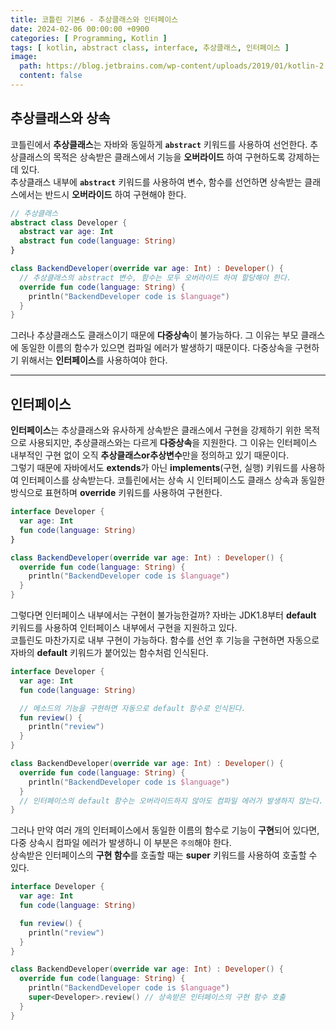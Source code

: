 ```yaml
---
title: 코틀린 기본6 - 추상클래스와 인터페이스
date: 2024-02-06 00:00:00 +0900
categories: [ Programming, Kotlin ]
tags: [ kotlin, abstract class, interface, 추상클래스, 인터페이스 ]
image:
  path: https://blog.jetbrains.com/wp-content/uploads/2019/01/kotlin-2.svg
  content: false
---
```


## 추상클래스와 상속

코틀린에서 **추상클래스**는 자바와 동일하게 **`abstract`** 키워드를 사용하여 선언한다.
추상클래스의 목적은 상속받은 클래스에서 기능을 **오버라이드** 하여 구현하도록 강제하는데 있다.  
추상클래스 내부에 **`abstract`** 키워드를 사용하여 변수, 함수를 선언하면 상속받는 클래스에서는
반드시 **오버라이드** 하여 구현해야 한다.

```kotlin
// 추상클래스
abstract class Developer {
  abstract var age: Int
  abstract fun code(language: String)
}

class BackendDeveloper(override var age: Int) : Developer() {
  // 추상클래스의 abstract 변수, 함수는 모두 오버라이드 하여 할당해야 한다.
  override fun code(language: String) {
    println("BackendDeveloper code is $language")
  }
}
```

그러나 추상클래스도 클래스이기 때문에 **다중상속**이 불가능하다. 그 이유는 부모 클래스에 동일한 이름의 함수가 있으면 컴파일 에러가 발생하기 때문이다.
다중상속을 구현하기 위해서는 **인터페이스**를 사용하여야 한다.

---

## 인터페이스

**인터페이스**는 추상클래스와 유사하게 상속받은 클래스에서 구현을 강제하기 위한 목적으로 사용되지만,
추상클래스와는 다르게 **다중상속**을 지원한다. 그 이유는 인터페이스 내부적인 구현 없이 오직 **추상클래스or추상변수**만을 정의하고 있기 때문이다.  
그렇기 때문에 자바에서도 **extends**가 아닌 **implements**(구현, 실행) 키워드를 사용하여 인터페이스를 상속받는다.
코틀린에서는 상속 시 인터페이스도 클래스 상속과 동일한 방식으로 표현하며 **override** 키워드를 사용하여 구현한다.

```kotlin
interface Developer {
  var age: Int
  fun code(language: String)
}

class BackendDeveloper(override var age: Int) : Developer() {
  override fun code(language: String) {
    println("BackendDeveloper code is $language")
  }
}
```

그렇다면 인터페이스 내부에서는 구현이 불가능한걸까? 자바는 JDK1.8부터 **default** 키워드를 사용하여 인터페이스 내부에서 구현을 지원하고 있다.  
코틀린도 마찬가지로 내부 구현이 가능하다. 함수를 선언 후 기능을 구현하면 자동으로 자바의 **default** 키워드가 붙어있는 함수처럼 인식된다.

```kotlin
interface Developer {
  var age: Int
  fun code(language: String)

  // 메소드의 기능을 구현하면 자동으로 default 함수로 인식된다.
  fun review() {
    println("review")
  }
}

class BackendDeveloper(override var age: Int) : Developer() {
  override fun code(language: String) {
    println("BackendDeveloper code is $language")
  }
  // 인터페이스의 default 함수는 오버라이드하지 않아도 컴파일 에러가 발생하지 않는다.
}
```

그러나 만약 여러 개의 인터페이스에서 동일한 이름의 함수로 기능이 **구현**되어 있다면, 다중 상속시 컴파일 에러가 발생하니 이 부분은 `주의`해야 한다.  
상속받은 인터페이스의 **구현 함수**를 호출할 때는 **super** 키워드를 사용하여 호출할 수 있다.

```kotlin
interface Developer {
  var age: Int
  fun code(language: String)

  fun review() {
    println("review")
  }
}

class BackendDeveloper(override var age: Int) : Developer() {
  override fun code(language: String) {
    println("BackendDeveloper code is $language")
    super<Developer>.review() // 상속받은 인터페이스의 구현 함수 호출  
  }
}
```

